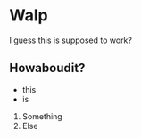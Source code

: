 Walp
====

I guess this is supposed to work?

Howaboudit?
-----------

* this
* is

1. Something
2. Else

